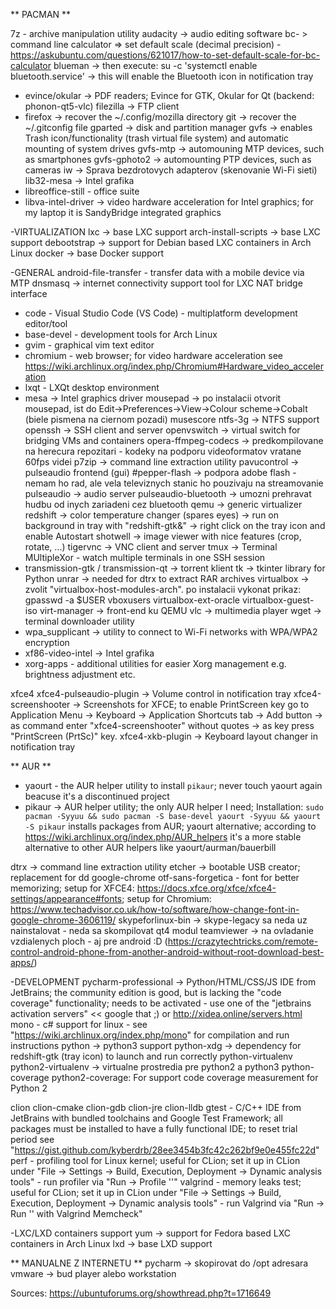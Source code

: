 **  PACMAN **

7z - archive manipulation utility
audacity -> audio editing software
bc- > command line calculator => set default scale (decimal precision) - https://askubuntu.com/questions/621017/how-to-set-default-scale-for-bc-calculator
blueman -> then execute: su -c 'systemctl enable bluetooth.service' -> this will enable the Bluetooth icon in notification tray
* evince/okular -> PDF readers; Evince for GTK, Okular for Qt (backend: phonon-qt5-vlc)
filezilla -> FTP client
* firefox -> recover the ~/.config/mozilla directory
git -> recover the ~/.gitconfig file
gparted -> disk and partition manager
gvfs -> enables Trash icon/functionality (trash virtual file system) and automatic mounting of system drives
gvfs-mtp -> automouning MTP devices, such as smartphones
gvfs-gphoto2 -> automounting PTP devices, such as cameras
iw -> Sprava bezdrotovych adapterov (skenovanie Wi-Fi sieti)
lib32-mesa -> Intel grafika
* libreoffice-still - office suite
* libva-intel-driver -> video hardware acceleration for Intel graphics; for my laptop it is SandyBridge integrated graphics

-VIRTUALIZATION
lxc -> base LXC support
arch-install-scripts -> base LXC support
debootstrap -> support for Debian based LXC containers in Arch Linux
docker -> base Docker support

-GENERAL
android-file-transfer - transfer data with a mobile device via MTP
dnsmasq -> internet connectivity support tool for LXC NAT bridge interface
* code - Visual Studio Code (VS Code) - multiplatform development editor/tool
* base-devel - development tools for Arch Linux
* gvim - graphical vim text editor
* chromium - web browser; for video hardware acceleration see https://wiki.archlinux.org/index.php/Chromium#Hardware_video_acceleration
* lxqt - LXQt desktop environment
* mesa -> Intel graphics driver
mousepad -> po instalacii otvorit mousepad, ist do Edit->Preferences->View->Colour scheme->Cobalt (biele pismena na ciernom pozadi)
musescore
ntfs-3g -> NTFS support
openssh -> SSH client and server
openvswitch -> virtual switch for bridging VMs and containers
opera-ffmpeg-codecs -> predkompilovane na herecura repozitari - kodeky na podporu videoformatov vratane 60fps videi
p7zip -> command line extraction utility
pavucontrol -> pulseaudio frontend (gui)
#pepper-flash -> podpora adobe flash - nemam ho rad, ale vela televiznych stanic ho pouzivaju na streamovanie
pulseaudio -> audio server
pulseaudio-bluetooth -> umozni prehravat hudbu od inych zariadeni cez bluetooth
qemu -> generic virtualizer
redshift -> color temperature changer (spares eyes) -> run on background in tray with "redshift-gtk&" -> right click on the tray icon and enable Autostart
shotwell -> image viewer with nice features (crop, rotate, ...)
tigervnc -> VNC client and server
tmux -> Terminal MUltipleXor - watch multiple terminals in one SSH session
* transmission-gtk / transmission-qt -> torrent klient
tk -> tkinter library for Python
unrar -> needed for dtrx to extract RAR archives
virtualbox -> zvolit "virtualbox-host-modules-arch". po instalacii vykonat prikaz: gpasswd -a $USER vboxusers
virtualbox-ext-oracle
virtualbox-guest-iso
virt-manager -> front-end ku QEMU
vlc -> multimedia player
wget -> terminal downloader utility
* wpa_supplicant -> utility to connect to Wi-Fi networks with WPA/WPA2 encryption
* xf86-video-intel -> Intel grafika
* xorg-apps - additional utilities for easier Xorg management e.g. brightness adjustment etc.

xfce4
xfce4-pulseaudio-plugin -> Volume control in notification tray
xfce4-screenshooter -> Screenshots for XFCE; to enable PrintScreen key go to Application Menu -> Keyboard -> Application Shortcuts tab -> Add button -> as command enter "xfce4-screenshooter" without quotes -> as key press "PrintScreen (PrtSc)" key.
xfce4-xkb-plugin -> Keyboard layout changer in notification tray

** AUR **
* yaourt - the AUR helper utility to install `pikaur`; never touch yaourt again beacuse it's a discontinued project
* pikaur -> AUR helper utility; the only AUR helper I need; Installation: `sudo pacman -Syyuu && sudo pacman -S base-devel yaourt -Syyuu && yaourt -S pikaur` installs packages from AUR; yaourt alternative; according to https://wiki.archlinux.org/index.php/AUR_helpers it's a more stable alternative to other AUR helpers like yaourt/aurman/bauerbill

dtrx -> command line extraction utility
etcher -> bootable USB creator; replacement for dd
google-chrome
otf-sans-forgetica - font for better memorizing; setup for XFCE4: https://docs.xfce.org/xfce/xfce4-settings/appearance#fonts; setup for Chromium: https://www.techadvisor.co.uk/how-to/software/how-change-font-in-google-chrome-3606119/
skypeforlinux-bin -> skype-legacy sa neda uz nainstalovat - neda sa skompilovat qt4 modul
teamviewer -> na ovladanie vzdialenych ploch - aj pre android :D (https://crazytechtricks.com/remote-control-android-phone-from-another-android-without-root-download-best-apps/)

-DEVELOPMENT
pycharm-professional -> Python/HTML/CSS/JS IDE from JetBrains; the community edition is good, but is lacking the "code coverage" functionality; needs to be activated - use one of the "jetbrains activation servers" << google that ;) or http://xidea.online/servers.html
mono - c# support for linux - see "https://wiki.archlinux.org/index.php/mono" for compilation and run instructions
python -> python3 support
python-xdg -> dependency for redshift-gtk (tray icon) to launch and run correctly
python-virtualenv python2-virtualenv -> virtualne prostredia pre python2 a python3
python-coverage python2-coverage: For support code coverage measurement for Python 2

clion clion-cmake clion-gdb clion-jre clion-lldb gtest - C/C++ IDE from JetBrains with bundled toolchains and Google Test Framework; all packages must be installed to have a fully functional IDE; to reset trial period see "https://gist.github.com/kyberdrb/28ee3454b3fc42c262bf9e0e455fc22d"
perf - profiling tool for Linux kernel; useful for CLion; set it up in CLion under "File -> Settings -> Build, Execution, Deployment -> Dynamic analysis tools" - run profiler via "Run -> Profile '<ProjectName>'"
valgrind - memory leaks test; useful for CLion; set it up in CLion under "File -> Settings -> Build, Execution, Deployment -> Dynamic analysis tools" - run Valgrind via "Run -> Run '<ProjectName>' with Valgrind Memcheck"

-LXC/LXD containers support
yum -> support for Fedora based LXC containers in Arch Linux
lxd -> base LXD support

**  MANUALNE Z INTERNETU **
pycharm -> skopirovat do /opt adresara
vmware -> bud player alebo workstation


Sources:
https://ubuntuforums.org/showthread.php?t=1716649
